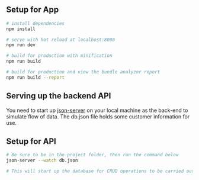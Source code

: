 ## Setup for App

``` bash
# install dependencies
npm install

# serve with hot reload at localhost:8080
npm run dev

# build for production with minification
npm run build

# build for production and view the bundle analyzer report
npm run build --report
```
## Serving up the backend API
You need to start up [json-server](https://github.com/typicode/json-server) on your local machine as the back-end to simulate flow of data. The db.json file holds some customer information for use.

## Setup for API
``` bash
# Be sure to be in the project folder, then run the command below
json-server --watch db.json

# This will start up the database for CRUD operations to be carried out effectively and efficiently on the app
```
